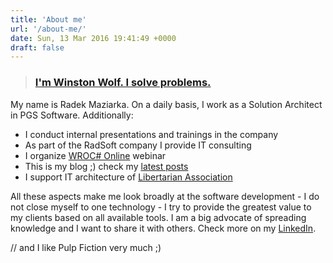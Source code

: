 ```yaml
---
title: 'About me'
url: '/about-me/'
date: Sun, 13 Mar 2016 19:41:49 +0000
draft: false
---
```


> ### [I'm Winston Wolf. I solve problems.](https://hrspoiler.wordpress.com/2013/05/13/im-winston-wolf-i-solve-problems/)

My name is Radek Maziarka. On a daily basis, I work as a Solution Architect in PGS Software. Additionally:

 *   I conduct internal presentations and trainings in the company
 *   As part of the RadSoft company I provide IT consulting
 *   I organize [WROC# Online](https://www.youtube.com/playlist?list=PLYVo-vlwRSOrwFEFlMhpamAXJxn5Oz8MD) webinar
 *   This is my blog ;) check my [latest posts](/blog)
 *   I support IT architecture of [Libertarian Association](http://slib.pl/en/about-us/)

All these aspects make me look broadly at the software development - I do not close myself to one technology - I try to provide the greatest value to my clients based on all available tools. I am a big advocate of spreading knowledge and I want to share it with others.
Check more on my [LinkedIn](https://www.linkedin.com/in/maziarka-radoslaw/).

// and I like Pulp Fiction very much ;)